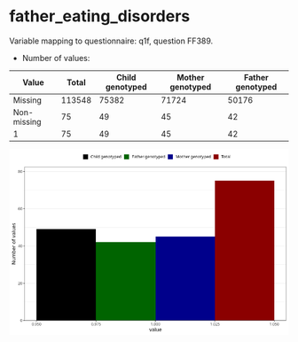 # father_eating_disorders
Variable mapping to questionnaire: q1f, question FF389.
- Number of values:

| Value | Total | Child genotyped | Mother genotyped | Father genotyped |
| ----- | ----- | --------------- | ---------------- | ---------------- |
| Missing | 113548 | 75382 | 71724 | 50176 |
| Non-missing | 75 | 49 | 45 | 42 |
| 1 | 75 | 49 | 45 | 42 |



![](father_eating_disorders_n.png)



